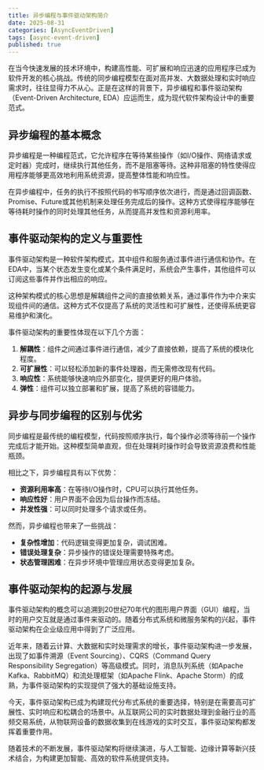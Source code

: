 ```yaml
---
title: 异步编程与事件驱动架构简介
date: 2025-08-31
categories: [AsyncEventDriven]
tags: [async-event-driven]
published: true
---
```


在当今快速发展的技术环境中，构建高性能、可扩展和响应迅速的应用程序已成为软件开发的核心挑战。传统的同步编程模型在面对高并发、大数据处理和实时响应需求时，往往显得力不从心。正是在这样的背景下，异步编程和事件驱动架构（Event-Driven Architecture, EDA）应运而生，成为现代软件架构设计中的重要范式。

## 异步编程的基本概念

异步编程是一种编程范式，它允许程序在等待某些操作（如I/O操作、网络请求或定时器）完成时，继续执行其他任务，而不是阻塞等待。这种非阻塞的特性使得应用程序能够更高效地利用系统资源，提高整体性能和响应性。

在异步编程中，任务的执行不按照代码的书写顺序依次进行，而是通过回调函数、Promise、Future或其他机制来处理任务完成后的操作。这种方式使得程序能够在等待耗时操作的同时处理其他任务，从而提高并发性和资源利用率。

## 事件驱动架构的定义与重要性

事件驱动架构是一种软件架构模式，其中组件和服务通过事件进行通信和协作。在EDA中，当某个状态发生变化或某个条件满足时，系统会产生事件，其他组件可以订阅这些事件并作出相应的响应。

这种架构模式的核心思想是解耦组件之间的直接依赖关系，通过事件作为中介来实现组件间的通信。这种方式不仅提高了系统的灵活性和可扩展性，还使得系统更容易维护和演化。

事件驱动架构的重要性体现在以下几个方面：
1. **解耦性**：组件之间通过事件进行通信，减少了直接依赖，提高了系统的模块化程度。
2. **可扩展性**：可以轻松添加新的事件处理器，而无需修改现有代码。
3. **响应性**：系统能够快速响应外部变化，提供更好的用户体验。
4. **弹性**：组件可以独立部署和扩展，提高了系统的容错能力。

## 异步与同步编程的区别与优劣

同步编程是最传统的编程模型，代码按照顺序执行，每个操作必须等待前一个操作完成后才能开始。这种模型简单直观，但在处理耗时操作时会导致资源浪费和性能瓶颈。

相比之下，异步编程具有以下优势：
- **资源利用率高**：在等待I/O操作时，CPU可以执行其他任务。
- **响应性好**：用户界面不会因为后台操作而冻结。
- **并发性强**：可以同时处理多个请求或任务。

然而，异步编程也带来了一些挑战：
- **复杂性增加**：代码逻辑变得更加复杂，调试困难。
- **错误处理复杂**：异步操作的错误处理需要特殊考虑。
- **状态管理困难**：在异步环境中管理应用状态变得更加复杂。

## 事件驱动架构的起源与发展

事件驱动架构的概念可以追溯到20世纪70年代的图形用户界面（GUI）编程，当时的用户交互就是通过事件来驱动的。随着分布式系统和微服务架构的兴起，事件驱动架构在企业级应用中得到了广泛应用。

近年来，随着云计算、大数据和实时处理需求的增长，事件驱动架构进一步发展，出现了如事件溯源（Event Sourcing）、CQRS（Command Query Responsibility Segregation）等高级模式。同时，消息队列系统（如Apache Kafka、RabbitMQ）和流处理框架（如Apache Flink、Apache Storm）的成熟，为事件驱动架构的实现提供了强大的基础设施支持。

今天，事件驱动架构已成为构建现代分布式系统的重要选择，特别是在需要高可扩展性、实时响应和松耦合的场景中。从互联网公司的实时数据处理到金融行业的高频交易系统，从物联网设备的数据收集到在线游戏的实时交互，事件驱动架构都发挥着重要作用。

随着技术的不断发展，事件驱动架构将继续演进，与人工智能、边缘计算等新兴技术结合，为构建更加智能、高效的软件系统提供支持。
